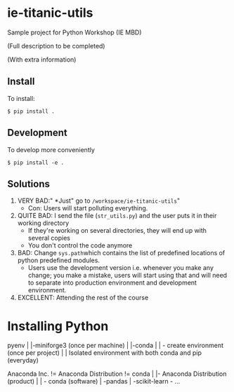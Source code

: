 # ie-titanic-utils
Sample project for Python Workshop (IE MBD)

(Full description to be completed)

(With extra information) 

## Install

To install:

```
$ pip install .
```

## Development

To develop more conveniently

```
$ pip install -e .
```


## Solutions
1. VERY BAD:" *Just" go to `/workspace/ie-titanic-utils`"
    - Con: Users will start polluting everything.
2. QUITE BAD: I send the file (`str_utils.py`) and the user puts it in their working directory
    - If they're working on several directories, they will end up with several copies
    - You don't control the code anymore
3. BAD: Change `sys.path`which contains the list of predefined locations of python predefined modules.
    - Users use the development version i.e. whenever you make any change; you make a mistake, users will start using that and will need to separate into production environment and development environment.
4. EXCELLENT: Attending the rest of the course


# Installing Python

pyenv
|
|-miniforge3 (once per machine)
    |
    |-conda
        |
        | - create environment (once per project)
            |
            | Isolated environment with both conda and pip  (everyday)


Anaconda Inc. != Anaconda Distribution != conda
|
|- Anaconda Distribution (product)
    |
    | - conda (software)
    | -pandas
    | -scikit-learn
     - ...


